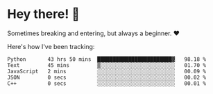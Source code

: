 # Hey there! 👋
Sometimes breaking and entering, but always a beginner. ❤️

Here's how I've been tracking:
<!--START_SECTION:waka-->

```text
Python       43 hrs 50 mins  ████████████████████████▓   98.18 %
Text         45 mins         ▒░░░░░░░░░░░░░░░░░░░░░░░░   01.70 %
JavaScript   2 mins          ░░░░░░░░░░░░░░░░░░░░░░░░░   00.09 %
JSON         0 secs          ░░░░░░░░░░░░░░░░░░░░░░░░░   00.02 %
C++          0 secs          ░░░░░░░░░░░░░░░░░░░░░░░░░   00.01 %
```

<!--END_SECTION:waka-->

